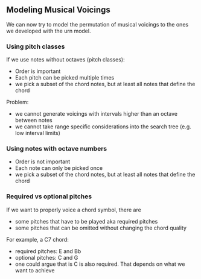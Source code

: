 <!-- ## Goal

The goal is to generate permutations of any items by following certain rules. For example we could want all possible voicings of a c major chord, with a minimum of two notes and a maximum of four notes:

```ts
voicings(["C", "E", "G"], {
  minNotes: 2,
  minNotes: 4,
  minDistance: 1, // semitones
  maxDistance: 7, //semitones
  required: ["E"],
})
```

All possible voicings, by following the above rules, would be:

```js
;[
  ["C", "E"],
  ["E", "G"],
  ["C", "E", "G"],
  ["E", "G", "C"],
  ["G", "C", "E"],
  ["C", "E", "G", "C"],
  ["C", "G", "C", "E"],
  ["E", "G", "C", "G"],
  ["E", "G", "C", "E"],
  ["G", "C", "E", "G"],
]
```

So voicings are basically permutations of chord notes within given constraints.
But before we get into the voicing implementation, we need to understand the algorithm behind it. -->

## Modeling Musical Voicings

We can now try to model the permutation of musical voicings to the ones we developed with the urn model.

### Using pitch classes

If we use notes without octaves (pitch classes):

- Order is important
- Each pitch can be picked multiple times
- we pick a subset of the chord notes, but at least all notes that define the chord

Problem:

- we cannot generate voicings with intervals higher than an octave between notes
- we cannot take range specific considerations into the search tree (e.g. low interval limits)

### Using notes with octave numbers

- Order is not important
- Each note can only be picked once
- we pick a subset of the chord notes, but at least all notes that define the chord

### Required vs optional pitches

If we want to properly voice a chord symbol, there are

- some pitches that have to be played aka required pitches
- some pitches that can be omitted without changing the chord quality

For example, a C7 chord:

- required pitches: E and Bb
- optional pitches: C and G
- one could argue that is C is also required. That depends on what we want to achieve
